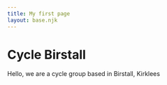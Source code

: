 ```yaml
---
title: My first page
layout: base.njk
---
```


# Cycle Birstall

Hello, we are a cycle group based in Birstall, Kirklees
